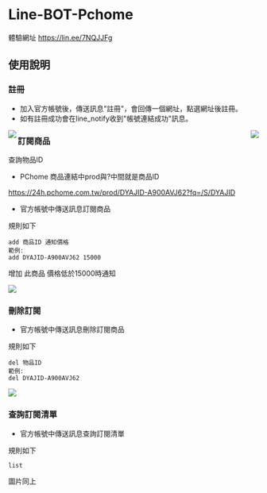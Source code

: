 # Line-BOT-Pchome

體驗網址
https://lin.ee/7NQJJFg

## 使用說明

### 註冊

* 加入官方帳號後，傳送訊息"註冊"，會回傳一個網址，點選網址後註冊。
* 如有註冊成功會在line_notify收到"帳號連結成功"訊息。

<img align="left" src="https://github.com/husan42/Line-BOT-Pchome/blob/main/register.PNG"><img align="right" src="https://github.com/husan42/Line-BOT-Pchome/blob/main/register_done.PNG">

### 訂閱商品
查詢物品ID
* PChome 商品連結中prod與?中間就是商品ID

https://24h.pchome.com.tw/prod/DYAJID-A900AVJ62?fq=/S/DYAJID

* 官方帳號中傳送訊息訂閱商品

規則如下
```
add 商品ID 通知價格
範例:
add DYAJID-A900AVJ62 15000
```

增加 此商品 價格低於15000時通知

<img src="https://github.com/husan42/Line-BOT-Pchome/blob/main/add.PNG">

### 刪除訂閱

* 官方帳號中傳送訊息刪除訂閱商品

規則如下
```
del 物品ID
範例:
del DYAJID-A900AVJ62
```

<img src="https://github.com/husan42/Line-BOT-Pchome/blob/main/del.PNG">

### 查詢訂閱清單

* 官方帳號中傳送訊息查詢訂閱清單

規則如下
```
list
```
圖片同上


